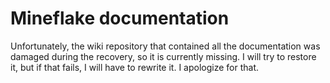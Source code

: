 # Mineflake documentation

Unfortunately, the wiki repository that contained all the documentation was damaged
during the recovery, so it is currently missing. I will try to restore it, but if
that fails, I will have to rewrite it. I apologize for that.
